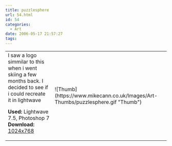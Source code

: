 ```yaml
---
title: puzzlesphere
url: 54.html
id: 54
categories:
  - Art
date: 2006-05-17 21:57:27
tags:
---
```


<table width="100%" cellspacing="0" cellpadding="0" border="0">
<tr>
<td>I saw a logo simmilar to this when i went skiing a few months back. I decided to see if i could recreate it in lightwave

<span style="font-weight: bold">Used:</span> Lightwave 7.5, Photoshop 7
<span style="font-weight: bold">Download:</span> [1024x768](https://www.mikecann.co.uk/Images/Art-Full/puzzlesphere.jpg)</td>
<td>![Thumb](https://www.mikecann.co.uk/Images/Art-Thumbs/puzzlesphere.gif "Thumb")</td>
</tr>
</table>